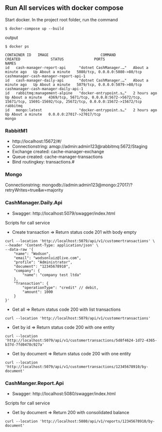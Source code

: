 ## Run All services with docker compose

Start docker. In the project root folder, run the command

```
$ docker-compose up --build
```

output
```
$ docker ps

CONTAINER ID   IMAGE                        COMMAND                  CREATED              STATUS              PORTS                                                                                                         NAMES
id   cash-manager-report-api      "dotnet CashManager.…"   About a minute ago   Up About a minute   5080/tcp, 0.0.0.0:5080->80/tcp                                                                                cashmanager-cash-manager-report-api-1
id   cash-manager-daily-api       "dotnet CashManager.…"   About a minute ago   Up About a minute   5079/tcp, 0.0.0.0:5079->80/tcp                                                                                cashmanager-cash-manager-daily-api-1
id   rabbitmq:management-alpine   "docker-entrypoint.s…"   2 hours ago          Up About a minute   4369/tcp, 5671/tcp, 0.0.0.0:5672->5672/tcp, 15671/tcp, 15691-15692/tcp, 25672/tcp, 0.0.0.0:15672->15672/tcp   rabbitmq
id   mongo:latest                 "docker-entrypoint.s…"   2 hours ago          Up About a minute   0.0.0.0:27017->27017/tcp                                                                                      mongo
```

### RabbitM1
- http://localhost:15672/#/
- Connectionstring: amqp://admin:admin123@rabbitmq:5672/Staging
- Exchange created: cache-manager-exchange
- Queue created: cache-manager-transactions
- Bind routingkey: transactions.# 

### Mongo
Connectionstring: mongodb://admin:admin123@mongo:27017/?retryWrites=true&w=majority

### CashManager.Daily.Api
- Swagger: http://localhost:5079/swagger/index.html

Scripts for call service
- Create transaction => Return status code 201 with body empty
```
curl --location 'http://localhost:5079/api/v1/customertransactions' \
--header 'Content-Type: application/json' \
--data-raw '{
    "name": "Wodson",
    "email": "wodsonluiz@live.com",
    "profile": "Administrator",
    "document": "12345678910",
    "company": {
        "name": "company test ltda"
    },
    "Transaction": {
        "operationType": "credit" // debit,
        "amount": 1000
    }
}'
```

- Get all => Return status code 200 with list transactions
```
curl --location 'http://localhost:5079/api/v1/customertransactions'
```

- Get by id => Return status code 200 with one entity
```
curl --location 'http://localhost:5079/api/v1/customertransactions/5d8f4624-1d72-4365-b37d-7fd0478c927a'
```

- Get by document => Return status code 200 with one entity

```
curl --location 'http://localhost:5079/api/v1/customertransactions/12345678910/by-document'
```

### CashManger.Report.Api
- Swagger: http://localhost:5080/swagger/index.html

Scripts for call service

- Get by document => Return 200 with consolidated balance

```
curl --location 'http://localhost:5080/api/v1/reports/12345678910/by-document'
```

